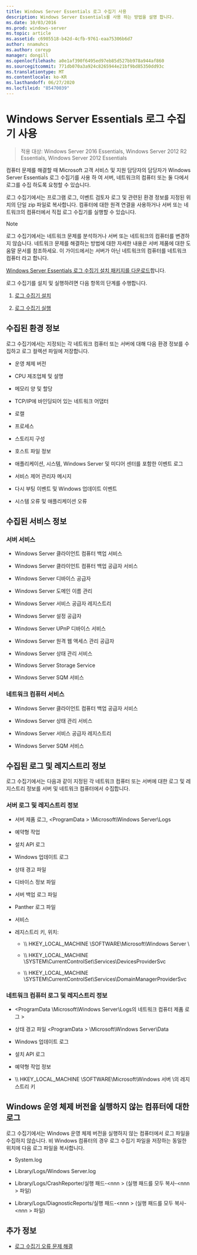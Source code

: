 ```yaml
---
title: Windows Server Essentials 로그 수집기 사용
description: Windows Server Essentials를 사용 하는 방법을 설명 합니다.
ms.date: 10/03/2016
ms.prod: windows-server
ms.topic: article
ms.assetid: c6985518-b42d-4cfb-9761-eaa75306b6d7
author: nnamuhcs
ms.author: coreyp
manager: dongill
ms.openlocfilehash: a0e1af390f6495ed97eb85d527bb978a944af860
ms.sourcegitcommit: 771db070a3a924c8265944e21bf9bd85350dd93c
ms.translationtype: MT
ms.contentlocale: ko-KR
ms.lasthandoff: 06/27/2020
ms.locfileid: "85470039"
---
```

# <a name="use-the-windows-server-essentials-log-collector"></a>Windows Server Essentials 로그 수집기 사용

>적용 대상: Windows Server 2016 Essentials, Windows Server 2012 R2 Essentials, Windows Server 2012 Essentials

컴퓨터 문제를 해결할 때 Microsoft 고객 서비스 및 지원 담당자의 담당자가 Windows Server Essentials 로그 수집기를 사용 하 여 서버, 네트워크의 컴퓨터 또는 둘 다에서 로그를 수집 하도록 요청할 수 있습니다.

 로그 수집기에서는 프로그램 로그, 이벤트 검토자 로그 및 관련된 환경 정보를 지정된 위치의 단일 zip 파일로 복사합니다. 컴퓨터에 대한 원격 연결을 사용하거나 서버 또는 네트워크의 컴퓨터에서 직접 로그 수집기를 실행할 수 있습니다.

> [!NOTE]
>로그 수집기에서는 네트워크 문제를 분석하거나 서버 또는 네트워크의 컴퓨터를 변경하지 않습니다. 네트워크 문제를 해결하는 방법에 대한 자세한 내용은 서버 제품에 대한 도움말 문서를 참조하세요.
>이 가이드에서는 서버가 아닌 네트워크의 컴퓨터를 네트워크 컴퓨터 라고 합니다.
>
>[Windows Server Essentials 로그 수집기 설치 패키지를 다운로드](https://www.microsoft.com/download/details.aspx?id=34821)합니다.

 로그 수집기를 설치 및 실행하려면 다음 항목의 단계를 수행합니다.

1. [로그 수집기 설치](../support/Install-the-Windows-Server-Essentials-Log-Collector.md)

2. [로그 수집기 실행](../support/Run-the-Windows-Server-Essentials-Log-Collector.md)


## <a name="environment-information-collected"></a>수집된 환경 정보
 로그 수집기에서는 지정되는 각 네트워크 컴퓨터 또는 서버에 대해 다음 환경 정보를 수집하고 로그 컬렉션 파일에 저장합니다.

-   운영 체제 버전

-   CPU 제조업체 및 설명

-   메모리 양 및 할당

-   TCP/IP에 바인딩되어 있는 네트워크 어댑터

-   로캘

-   프로세스

-   스토리지 구성

-   호스트 파일 정보

-   애플리케이션, 시스템, Windows Server 및 미디어 센터를 포함한 이벤트 로그

-   서비스 제어 관리자 메시지

-   다시 부팅 이벤트 및 Windows 업데이트 이벤트

-   시스템 오류 및 애플리케이션 오류

## <a name="services-information-collected"></a>수집된 서비스 정보

### <a name="server-services"></a>서버 서비스

-   Windows Server 클라이언트 컴퓨터 백업 서비스

-   Windows Server 클라이언트 컴퓨터 백업 공급자 서비스

-   Windows Server 디바이스 공급자

-   Windows Server 도메인 이름 관리

-   Windows Server 서비스 공급자 레지스트리

-   Windows Server 설정 공급자

-   Windows Server UPnP 디바이스 서비스

-   Windows Server 원격 웹 액세스 관리 공급자

-   Windows Server 상태 관리 서비스

-   Windows Server Storage Service

-   Windows Server SQM 서비스

### <a name="network-computer-services"></a>네트워크 컴퓨터 서비스

-   Windows Server 클라이언트 컴퓨터 백업 공급자 서비스

-   Windows Server 상태 관리 서비스

-   Windows Server 서비스 공급자 레지스트리

-   Windows Server SQM 서비스

## <a name="logs-and-registry-information-collected"></a>수집된 로그 및 레지스트리 정보
 로그 수집기에서는 다음과 같이 지정된 각 네트워크 컴퓨터 또는 서버에 대한 로그 및 레지스트리 정보를 서버 및 네트워크 컴퓨터에서 수집합니다.

### <a name="server-logs-and-registry-information"></a>서버 로그 및 레지스트리 정보

-   서버 제품 로그, <ProgramData \> \Microsoft\Windows Server\Logs

-   예약형 작업

-   설치 API 로그

-   Windows 업데이트 로그

-   상태 경고 파일

-   디바이스 정보 파일

-   서버 백업 로그 파일

-   Panther 로그 파일

-   서비스

-   레지스트리 키, 위치:

    -   \\\ HKEY_LOCAL_MACHINE \SOFTWARE\Microsoft\Windows Server \

    -   \\\ HKEY_LOCAL_MACHINE \SYSTEM\CurrentControlSet\Services\DevicesProviderSvc

    -   \\\ HKEY_LOCAL_MACHINE \SYSTEM\CurrentControlSet\Services\DomainManagerProviderSvc

### <a name="network-computer-logs-and-registry-information"></a>네트워크 컴퓨터 로그 및 레지스트리 정보

-   <ProgramData \Microsoft\Windows Server\Logs의 네트워크 컴퓨터 제품 로그 \>

-   상태 경고 파일 <ProgramData \> \Microsoft\Windows Server\Data

-   Windows 업데이트 로그

-   설치 API 로그

-   예약형 작업 정보

-   \\\ HKEY_LOCAL_MACHINE \SOFTWARE\Microsoft\Windows 서버 \의 레지스트리 키

## <a name="logs-for-computers-that-do-not-run-a-version-of-the-windows-operating-system"></a>Windows 운영 체제 버전을 실행하지 않는 컴퓨터에 대한 로그
 로그 수집기에서는 Windows 운영 체제 버전을 실행하지 않는 컴퓨터에서 로그 파일을 수집하지 않습니다. 비 Windows 컴퓨터의 경우 로그 수집기 파일을 저장하는 동일한 위치에 다음 로그 파일을 복사합니다.

-   System.log

-   Library/Logs/Windows Server.log

-   Library/Logs/CrashReporter/실행 패드-<nnn \> (실행 패드를 모두 복사-<nnn \> 파일)

-   Library/Logs/DiagnosticReports/실행 패드-<nnn \> (실행 패드를 모두 복사-<nnn \> 파일)

## <a name="see-also"></a>추가 정보

-   [로그 수집기 오류 문제 해결](../support/Troubleshoot-Windows-Server-Essentials-Log-Collector-Errors.md)

